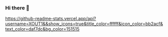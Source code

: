 ### Hi there 👋

<!--
**XOUT1/XOUT1** is a ✨ _special_ ✨ repository because its `README.md` (this file) appears on your GitHub profile.

Here are some ideas to get you started:

- 🔭 I’m currently working on ...
- 🌱 I’m currently learning ...
- 👯 I’m looking to collaborate on ...
- 🤔 I’m looking for help with ...
- 💬 Ask me about ...
- 📫 How to reach me: ...
- 😄 Pronouns: ...
- ⚡ Fun fact: ...
-->



https://github-readme-stats.vercel.app/api?username=XOUT1&&show_icons=true&title_color=ffffff&icon_color=bb2acf&text_color=daf7dc&bg_color=151515
